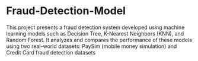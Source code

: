# Fraud-Detection-Model
This project presents a fraud detection system developed using machine learning models such as Decision Tree, K-Nearest Neighbors (KNN), and Random Forest. It analyzes and compares the performance of these models using two real-world datasets: PaySim (mobile money simulation) and Credit Card fraud detection datasets
